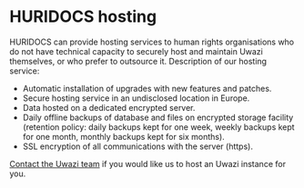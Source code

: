 # HURIDOCS hosting

HURIDOCS can provide hosting services to human rights organisations who do not have technical capacity to securely host and maintain Uwazi themselves, or who prefer to outsource it. Description of our hosting service:
* Automatic installation of upgrades with new features and patches.
* Secure hosting service in an undisclosed location in Europe.
* Data hosted on a dedicated encrypted server.
* Daily offline backups of database and files on encrypted storage facility (retention policy: daily backups kept for one week, weekly backups kept for one month, monthly backups kept for six months).
* SSL encryption of all communications with the server (https).

[Contact the Uwazi team](http://www.uwazi.io/) if you would like us to host an Uwazi instance for you.